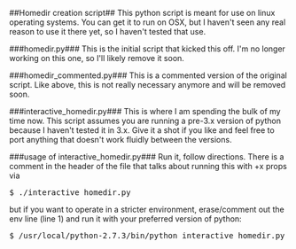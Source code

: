 ##Homedir creation script##
This python script is meant for use on linux operating systems. You can get it to run on OSX, but I haven't seen any real reason to use it there yet, so I haven't tested that use.

###homedir.py###
This is the initial script that kicked this off. I'm no longer working on this one, so I'll likely remove it soon.

###homedir_commented.py###
This is a commented version of the original script. Like above, this is not really necessary anymore and will be removed soon.

###interactive_homedir.py###
This is where I am spending the bulk of my time now. This script assumes you are running a pre-3.x version of python because I haven't tested it in 3.x. Give it a shot if you like and feel free to port anything that doesn't work fluidly between the versions.

###usage of interactive_homedir.py###
Run it, follow directions. There is a comment in the header of the file that talks about running this with +x props via
<pre>$ ./interactive_homedir.py</pre>

but if you want to operate in a stricter environment, erase/comment out the env line (line 1) and run it with your preferred version of python:
<pre>$ /usr/local/python-2.7.3/bin/python interactive_homedir.py</pre>

